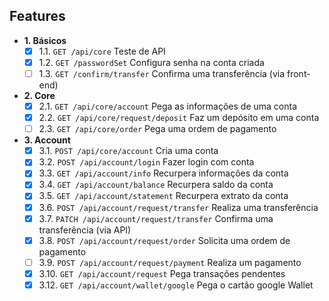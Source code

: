 ## Features

- **1. Básicos**
    - [x] 1.1. `GET /api/core` Teste de API
    - [x] 1.2. `GET /passwordSet` Configura senha na conta criada
    - [ ] 1.3. `GET /confirm/transfer` Confirma uma transferência (via front-end)

- **2. Core**
    - [x] 2.1. `GET /api/core/account` Pega as informações de uma conta
    - [x] 2.2. `GET /api/core/request/deposit` Faz um depósito em uma conta
    - [ ] 2.3. `GET /api/core/order` Pega uma ordem de pagamento

- **3. Account**
    - [x] 3.1. `POST /api/core/account` Cria uma conta
    - [x] 3.2. `POST /api/account/login` Fazer login com conta
    - [x] 3.3. `GET /api/account/info` Recurpera informações da conta
    - [x] 3.4. `GET /api/account/balance` Recurpera saldo da conta
    - [x] 3.5. `GET /api/account/statement` Recurpera extrato da conta
    - [x] 3.6. `POST /api/account/request/transfer` Realiza uma transferência
    - [x] 3.7. `PATCH /api/account/request/transfer` Confirma uma transferência (via API)
    - [x] 3.8. `POST /api/account/request/order` Solicita uma ordem de pagamento
    - [ ] 3.9. `POST /api/account/request/payment` Realiza um pagamento
    - [x] 3.10. `GET /api/account/request` Pega transações pendentes
    - [x] 3.12. `GET /api/account/wallet/google` Pega o cartão google Wallet
